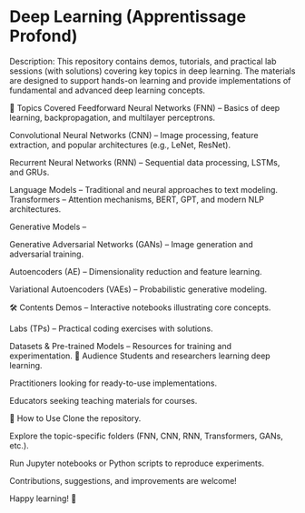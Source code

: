 # Deep Learning (Apprentissage Profond)
Description: This repository contains demos, tutorials, and practical lab sessions (with solutions) covering key topics in deep learning. The materials are designed to support hands-on learning and provide implementations of fundamental and advanced deep learning concepts.

📌 Topics Covered Feedforward Neural Networks (FNN) – Basics of deep learning, backpropagation, and multilayer perceptrons.

Convolutional Neural Networks (CNN) – Image processing, feature extraction, and popular architectures (e.g., LeNet, ResNet).

Recurrent Neural Networks (RNN) – Sequential data processing, LSTMs, and GRUs.

Language Models – Traditional and neural approaches to text modeling. Transformers – Attention mechanisms, BERT, GPT, and modern NLP architectures.

Generative Models –

Generative Adversarial Networks (GANs) – Image generation and adversarial training.

Autoencoders (AE) – Dimensionality reduction and feature learning.

Variational Autoencoders (VAEs) – Probabilistic generative modeling.

🛠 Contents Demos – Interactive notebooks illustrating core concepts.

Labs (TPs) – Practical coding exercises with solutions.

Datasets & Pre-trained Models – Resources for training and experimentation. 🎯 Audience Students and researchers learning deep learning.

Practitioners looking for ready-to-use implementations.

Educators seeking teaching materials for courses.

🚀 How to Use Clone the repository.

Explore the topic-specific folders (FNN, CNN, RNN, Transformers, GANs, etc.).

Run Jupyter notebooks or Python scripts to reproduce experiments.

Contributions, suggestions, and improvements are welcome!

Happy learning! 🚀
